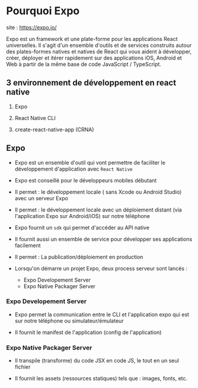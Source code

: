 # Pourquoi Expo

site : https://expo.io/

Expo est un framework et une plate-forme pour les applications React universelles. Il s'agit d'un ensemble d'outils et de services construits autour des plates-formes natives et natives de React qui vous aident à développer, créer, déployer et itérer rapidement sur des applications iOS, Android et Web à partir de la même base de code JavaScript / TypeScript.

## 3 environnement de développement en react native 

1) Expo

2) React Native CLI

3) create-react-native-app (CRNA)

## Expo

- Expo est un ensemble d'outil qui vont permettre de faciliter le développement d'application avec `React Native`

- Expo est conseillé pour le développeurs mobiles débutant

- Il permet : le développement locale ( sans Xcode ou Android Studio) avec un serveur Expo

- Il permet : le développement locale avec un déploiement distant (via l'application Expo sur Android/iOS) sur notre téléphone

- Expo fournit un `sdk` qui permet d'accéder au API native

- Il fournit aussi un ensemble de service pour développer ses applications facilement

- Il permet : La publication/déploiement en production

- Lorsqu'on démarre un projet Expo, deux process serveur sont lancés : 

    - Expo Developement Server
    - Expo Native Packager Server

### Expo Developement Server

- Expo permet la communication entre le CLI et l'application expo qui est sur notre téléphone ou simulateur/émulateur

- Il fournit le manifest de l'application (config de l'application)

### Expo Native Packager Server

- Il transpile (transforme) du code JSX en code JS, le tout en un seul fichier

- Il fournit les assets (ressources statiques) tels que : images, fonts, etc.